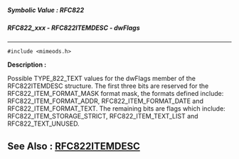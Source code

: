 ##### Symbolic Value : RFC822
##### RFC822_xxx - RFC822ITEMDESC - dwFlags
---
```
#include <mimeods.h>
```
**Description :**

Possible TYPE_822_TEXT values for the dwFlags member of the RFC822ITEMDESC 
structure.  The first three bits are reserved for the RFC822_ITEM_FORMAT_MASK 
format mask,  the formats defined include: RFC822_ITEM_FORMAT_ADDR, 
RFC822_ITEM_FORMAT_DATE and RFC822_ITEM_FORMAT_TEXT.  The remaining bits are 
flags which include: RFC822_ITEM_STORAGE_STRICT, RFC822_ITEM_TEXT_LIST and 
RFC822_TEXT_UNUSED.

**See Also :**
[RFC822ITEMDESC](/reference/Data/RFC822ITEMDESC)
---
